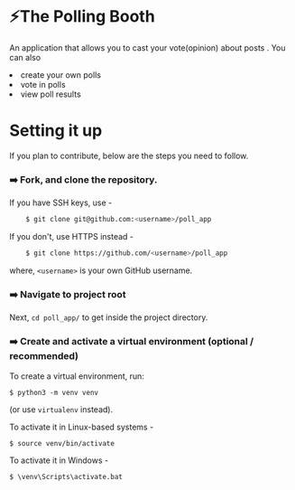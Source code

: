 # :zap:The Polling Booth
An application that allows you to cast your vote(opinion) about posts .
You can also
<li>create your own polls</li>
<li>vote in polls</li>
<li>view poll results</li>

# Setting it up

If you plan to contribute, below are the steps you need to follow.

### :arrow_right: Fork, and clone the repository.

If you have SSH keys, use -
```sh
    $ git clone git@github.com:<username>/poll_app
```
If you don't, use HTTPS instead -
```sh
    $ git clone https://github.com/<username>/poll_app
```
where, `<username>` is your own GitHub username.

### :arrow_right: Navigate to project root
Next, `cd poll_app/` to get inside the project directory.

### :arrow_right: Create and activate a virtual environment (optional / recommended)

To create a virtual environment, run:

    $ python3 -m venv venv
(or use `virtualenv` instead).

To activate it in Linux-based systems -

    $ source venv/bin/activate

To activate it in Windows -

    $ \venv\Scripts\activate.bat
